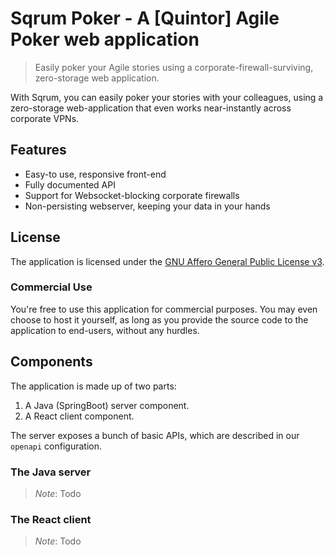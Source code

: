 # Sqrum Poker - A [Quintor] Agile Poker web application

> Easily poker your Agile stories using a corporate-firewall-surviving, zero-storage web application.

With Sqrum, you can easily poker your stories with your colleagues, using a zero-storage web-application that even works near-instantly across corporate VPNs.

## Features

- Easy-to use, responsive front-end
- Fully documented API
- Support for Websocket-blocking corporate firewalls
- Non-persisting webserver, keeping your data in your hands

## License

The application is licensed under the [GNU Affero General Public License v3](./LICENSE).

### Commercial Use

You're free to use this application for commercial purposes. You may even choose to host it
yourself, as long as you provide the source code to the application to end-users, without any hurdles.

## Components

The application is made up of two parts:

1. A Java (SpringBoot) server component.
2. A React client component.

The server exposes a bunch of basic APIs, which are described in our `openapi` configuration.

### The Java server

> *Note*: Todo

### The React client

> *Note*: Todo

